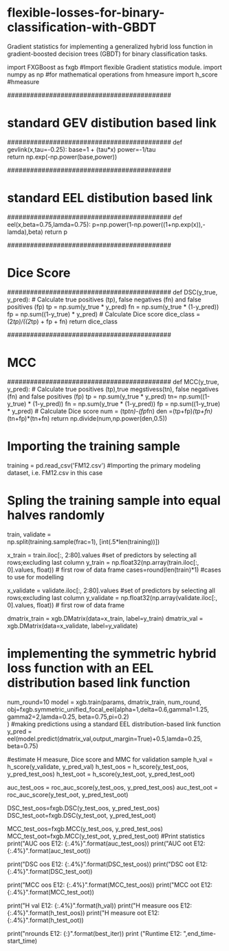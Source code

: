 # flexible-losses-for-binary-classification-with-GBDT
Gradient statistics for implementing a generalized hybrid loss function in gradient-boosted decision trees (GBDT) for binary classification tasks. 

import FXGBoost as fxgb #Import flexible Gradient statistics module.
import numpy as np  #for mathematical operations
from hmeasure import h_score #hmeasure

###########################################
#   standard GEV distibution based link   #
###########################################
def gevlink(x,tau=-0.25):
    base=1 + (tau*x)
    power=-1/tau        
    return np.exp(-np.power(base,power)) 

###########################################
#   standard EEL distibution based link   #
###########################################
def eel(x,beta=0.75,lamda=0.75):
    p=np.power(1-np.power((1+np.exp(x)),-lamda),beta)
    return p

###########################################
#      Dice Score                         #
###########################################
def DSC(y_true, y_pred):
    # Calculate true positives (tp), false negatives (fn) and false positives (fp)
    tp = np.sum(y_true * y_pred)
    fn = np.sum(y_true * (1-y_pred))
    fp = np.sum((1-y_true) * y_pred)
    # Calculate Dice score
    dice_class = (2*tp)/((2*tp) + fp + fn)
    return dice_class  

###########################################
#      MCC                                #
###########################################
def MCC(y_true, y_pred):
    # Calculate true positives (tp),true megstivess(tn), false negatives (fn) and false positives (fp)
    tp = np.sum(y_true * y_pred)
    tn=  np.sum((1-y_true) * (1-y_pred))
    fn = np.sum(y_true * (1-y_pred))
    fp = np.sum((1-y_true) * y_pred)
    # Calculate Dice score
    num = (tp*tn)-(fp*fn)
    den =(tp+fp)*(tp+fn)*(tn+fp)*(tn+fn)
    return np.divide(num,np.power(den,0.5))



# Importing the training sample
training = pd.read_csv('FM12.csv')   #Importing the primary modeling dataset, i.e. FM12.csv in this case
# Spling the training sample into equal halves randomly
train, validate = \
              np.split(training.sample(frac=1), [int(.5*len(training))])  
              
x_train = train.iloc[:, 2:80].values  #set of predictors by selecting all rows;excluding last column
y_train = np.float32(np.array(train.iloc[:, 0].values, float))   # first row of data frame
cases=round(len(train)*1) #cases to use for modelling

x_validate = validate.iloc[:, 2:80].values  #set of predictors by selecting all rows;excluding last column
y_validate = np.float32(np.array(validate.iloc[:, 0].values, float))   # first row of data frame
                  
dmatrix_train = xgb.DMatrix(data=x_train, label=y_train)
dmatrix_val = xgb.DMatrix(data=x_validate, label=y_validate)


# implementing the symmetric hybrid loss function with an EEL distribution based link function
num_round=10
model = xgb.train(params,
                  dmatrix_train,
                  num_round,
                  obj=fxgb.symmetric_unified_focal_eel(alpha=1,delta=0.6,gamma1=1.25, gamma2=2,lamda=0.25, beta=0.75,pi=0.2)     
                 )
#making predictions using a standard EEL distribution-based link function                 
y_pred = eel(model.predict(dmatrix_val,output_margin=True)+0.5,lamda=0.25, beta=0.75)

#estimate H measure, Dice score and MMC for validation sample
h_val = h_score(y_validate, y_pred_val)
h_test_oos = h_score(y_test_oos, y_pred_test_oos)
h_test_oot = h_score(y_test_oot, y_pred_test_oot)

auc_test_oos = roc_auc_score(y_test_oos, y_pred_test_oos)
auc_test_oot = roc_auc_score(y_test_oot, y_pred_test_oot)

DSC_test_oos=fxgb.DSC(y_test_oos, y_pred_test_oos)    
DSC_test_oot=fxgb.DSC(y_test_oot, y_pred_test_oot)

MCC_test_oos=fxgb.MCC(y_test_oos, y_pred_test_oos)    
MCC_test_oot=fxgb.MCC(y_test_oot, y_pred_test_oot)
#Print statistics
print("AUC oos E12: {:.4%}".format(auc_test_oos))
print("AUC oot E12: {:.4%}".format(auc_test_oot))

print("DSC oos E12: {:.4%}".format(DSC_test_oos))
print("DSC oot E12: {:.4%}".format(DSC_test_oot))

print("MCC oos E12: {:.4%}".format(MCC_test_oos))
print("MCC oot E12: {:.4%}".format(MCC_test_oot))


print("H val E12: {:.4%}".format(h_val))
print("H measure oos E12: {:.4%}".format(h_test_oos))
print("H measure oot E12: {:.4%}".format(h_test_oot))

print("nrounds E12: {:}".format(best_iter))
print ("Runtime E12: ",end_time-start_time)
